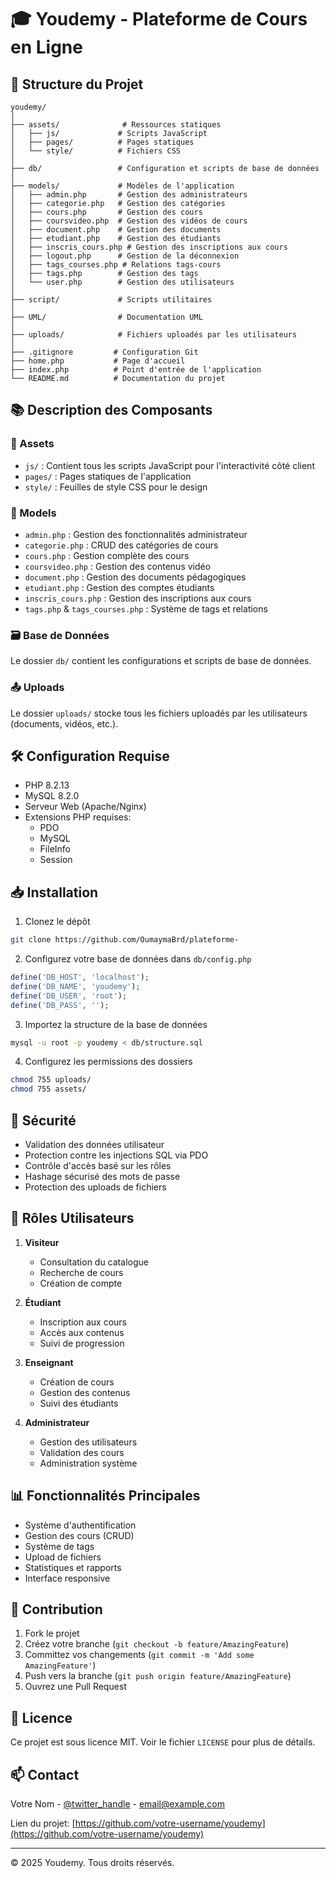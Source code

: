 # 🎓 Youdemy - Plateforme de Cours en Ligne

## 📁 Structure du Projet

```
youdemy/
│
├── assets/              # Ressources statiques
│   ├── js/             # Scripts JavaScript
│   ├── pages/          # Pages statiques
│   └── style/          # Fichiers CSS
│
├── db/                 # Configuration et scripts de base de données
│
├── models/             # Modèles de l'application
│   ├── admin.php       # Gestion des administrateurs
│   ├── categorie.php   # Gestion des catégories
│   ├── cours.php       # Gestion des cours
│   ├── coursvideo.php  # Gestion des vidéos de cours
│   ├── document.php    # Gestion des documents
│   ├── etudiant.php    # Gestion des étudiants
│   ├── inscris_cours.php # Gestion des inscriptions aux cours
│   ├── logout.php      # Gestion de la déconnexion
│   ├── tags_courses.php # Relations tags-cours
│   ├── tags.php        # Gestion des tags
│   └── user.php        # Gestion des utilisateurs
│
├── script/             # Scripts utilitaires
│
├── UML/                # Documentation UML
│
├── uploads/            # Fichiers uploadés par les utilisateurs
│
├── .gitignore         # Configuration Git
├── home.php           # Page d'accueil
├── index.php          # Point d'entrée de l'application
└── README.md          # Documentation du projet
```

## 📚 Description des Composants

### 📂 Assets
- `js/` : Contient tous les scripts JavaScript pour l'interactivité côté client
- `pages/` : Pages statiques de l'application
- `style/` : Feuilles de style CSS pour le design

### 💾 Models
- `admin.php` : Gestion des fonctionnalités administrateur
- `categorie.php` : CRUD des catégories de cours
- `cours.php` : Gestion complète des cours
- `coursvideo.php` : Gestion des contenus vidéo
- `document.php` : Gestion des documents pédagogiques
- `etudiant.php` : Gestion des comptes étudiants
- `inscris_cours.php` : Gestion des inscriptions aux cours
- `tags.php` & `tags_courses.php` : Système de tags et relations

### 🗃️ Base de Données
Le dossier `db/` contient les configurations et scripts de base de données.

### 📤 Uploads
Le dossier `uploads/` stocke tous les fichiers uploadés par les utilisateurs (documents, vidéos, etc.).

## 🛠️ Configuration Requise

- PHP 8.2.13
- MySQL 8.2.0
- Serveur Web (Apache/Nginx)
- Extensions PHP requises:
  - PDO
  - MySQL
  - FileInfo
  - Session

## 📥 Installation

1. Clonez le dépôt
```bash
git clone https://github.com/OumaymaBrd/plateforme-
```

2. Configurez votre base de données dans `db/config.php`
```php
define('DB_HOST', 'localhost');
define('DB_NAME', 'youdemy');
define('DB_USER', 'root');
define('DB_PASS', '');
```

3. Importez la structure de la base de données
```bash
mysql -u root -p youdemy < db/structure.sql
```

4. Configurez les permissions des dossiers
```bash
chmod 755 uploads/
chmod 755 assets/
```

## 🔐 Sécurité

- Validation des données utilisateur
- Protection contre les injections SQL via PDO
- Contrôle d'accès basé sur les rôles
- Hashage sécurisé des mots de passe
- Protection des uploads de fichiers

## 👥 Rôles Utilisateurs

1. **Visiteur**
   - Consultation du catalogue
   - Recherche de cours
   - Création de compte

2. **Étudiant**
   - Inscription aux cours
   - Accès aux contenus
   - Suivi de progression

3. **Enseignant**
   - Création de cours
   - Gestion des contenus
   - Suivi des étudiants

4. **Administrateur**
   - Gestion des utilisateurs
   - Validation des cours
   - Administration système

## 📊 Fonctionnalités Principales

- Système d'authentification
- Gestion des cours (CRUD)
- Système de tags
- Upload de fichiers
- Statistiques et rapports
- Interface responsive

## 🤝 Contribution

1. Fork le projet
2. Créez votre branche (`git checkout -b feature/AmazingFeature`)
3. Committez vos changements (`git commit -m 'Add some AmazingFeature'`)
4. Push vers la branche (`git push origin feature/AmazingFeature`)
5. Ouvrez une Pull Request

## 📝 Licence

Ce projet est sous licence MIT. Voir le fichier `LICENSE` pour plus de détails.

## 📫 Contact

Votre Nom - [@twitter_handle](https://twitter.com/twitter_handle) - email@example.com

Lien du projet: [https://github.com/votre-username/youdemy](https://github.com/votre-username/youdemy)

---

© 2025 Youdemy. Tous droits réservés.